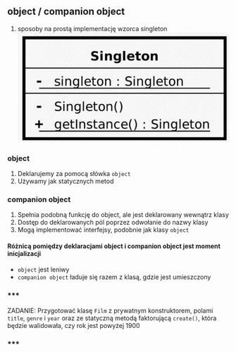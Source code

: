 ## object / companion object
1. sposoby na prostą implementację wzorca singleton
![img.png](img.png)


### object
1. Deklarujemy za pomocą słówka `object`
2. Używamy jak statycznych metod

### companion object
1. Spełnia podobną funkcję do object, ale jest deklarowany wewnątrz klasy
2. Dostęp do deklarowanych pól poprzez odwołanie do nazwy klasy
3. Mogą implementować interfejsy, podobnie jak klasy `object`

#### Różnicą pomiędzy deklaracjami object i companion object jest moment inicjalizacji
- `object` jest leniwy
- `companion object` ładuje się razem z klasą, gdzie jest umieszczony

### *** 
ZADANIE: Przygotować klasę `Film` z prywatnym konstruktorem, polami `title`, `genre` i `year` oraz ze statyczną metodą faktorującą `create()`, która będzie walidowała, czy rok jest powyżej 1900
### ***

